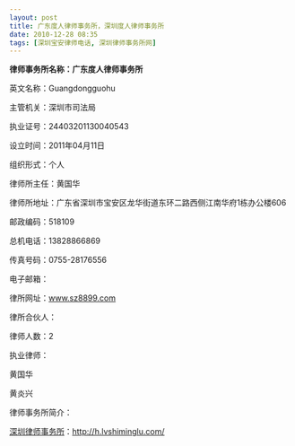 ```yaml
---
layout: post
title: 广东度人律师事务所，深圳度人律师事务所
date: 2010-12-28 08:35
tags: [深圳宝安律师电话, 深圳律师事务所网]
---
```

<strong>律师事务所名称：广东度人律师事务所</strong>

英文名称：Guangdongguohu

主管机关：深圳市司法局

执业证号：24403201130040543

设立时间：2011年04月11日

组织形式：个人

律师所主任：黄国华

律师所地址：广东省深圳市宝安区龙华街道东环二路西侧江南华府1栋办公楼606

邮政编码：518109

总机电话：13828866869

传真号码：0755-28176556

电子邮箱：

律所网址：www.sz8899.com

律所合伙人：

律师人数：2

执业律师：

黄国华

黄炎兴

律师事务所简介：


<a href="http://h.lvshiminglu.com/">深圳律师事务所</a>：<a href="http://h.lvshiminglu.com/">http://h.lvshiminglu.com/</a>

